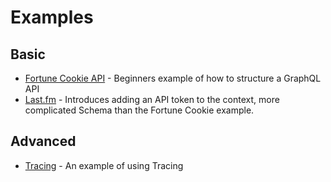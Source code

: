 # Examples

## Basic
* [Fortune Cookie API](./fortune-api/) - Beginners example of how to structure a GraphQL API
* [Last.fm](./lastfm/) - Introduces adding an API token to the context, more complicated Schema than the Fortune Cookie example.

## Advanced
* [Tracing](./advanced/tracing) - An example of using Tracing
